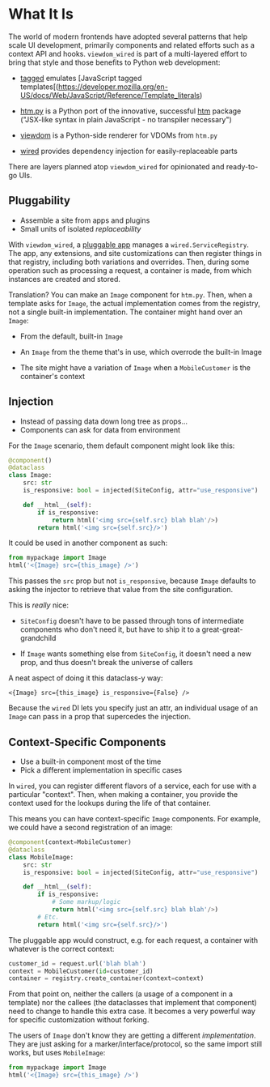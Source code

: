 # What It Is

The world of modern frontends have adopted several patterns that help scale UI development, primarily components and related efforts such as a context API and hooks.
``viewdom_wired`` is part of a multi-layered effort to bring that style and those benefits to Python web development:

- [tagged](https://github.com/jviide/tagged) emulates [JavaScript tagged templates[(https://developer.mozilla.org/en-US/docs/Web/JavaScript/Reference/Template_literals)

- [htm.py](https://github.com/jviide/htm.py) is a Python port of the innovative, successful [htm](https://github.com/developit/htm) package ("JSX-like syntax in plain JavaScript - no transpiler necessary")

- [viewdom](https://viewdom.readthedocs.io/en/latest/) is a Python-side renderer for VDOMs from `htm.py`

- [wired](https://wired.readthedocs.io/en/latest/) provides dependency injection for easily-replaceable parts

There are layers planned atop `viewdom_wired` for opinionated and ready-to-go UIs.

## Pluggability

- Assemble a site from apps and plugins
- Small units of isolated *replaceability*

With `viewdom_wired`, a [pluggable app](./pluggable) manages a `wired.ServiceRegistry`.
The app, any extensions, and site customizations can then register things in that registry, including both variations and overrides.
Then, during some operation such as processing a request, a container is made, from which instances are created and stored.

Translation? You can make an `Image` component for `htm.py`.
Then, when a template asks for `Image`, the actual implementation comes from the registry, not a single built-in implementation.
The container might hand over an `Image`:

- From the default, built-in `Image`

- An `Image` from the theme that's in use, which overrode the built-in Image

- The site might have a variation of `Image` when a `MobileCustomer` is the container's context

## Injection

- Instead of passing data down long tree as props...
- Components can ask for data from environment

For the `Image` scenario, them default component might look like this:

```python
@component()
@dataclass
class Image:
    src: str
    is_responsive: bool = injected(SiteConfig, attr="use_responsive")

    def __html__(self):
        if is_responsive:
            return html('<img src={self.src} blah blah'/>)
        return html('<img src={self.src}/>')
```

It could be used in another component as such:

```python
from mypackage import Image
html('<{Image} src={this_image} />')
```

This passes the `src` prop but not `is_responsive`, because `Image` defaults to asking the injector to retrieve that value from the site configuration.

This is *really* nice:

- `SiteConfig` doesn't have to be passed through tons of intermediate components who don't need it, but have to ship it to a great-great-grandchild

- If `Image` wants something else from `SiteConfig`, it doesn't need a new prop, and thus doesn't break the universe of callers

A neat aspect of doing it this dataclass-y way:

```
<{Image} src={this_image} is_responsive={False} />
```

Because the `wired` DI lets you specify just an attr, an individual usage of an `Image` can pass in a prop that supercedes the injection.

## Context-Specific Components

- Use a built-in component most of the time
- Pick a different implementation in specific cases

In `wired`, you can register different flavors of a service, each for use with a particular "context".
Then, when making a container, you provide the context used for the lookups during the life of that container.

This means you can have context-specific `Image` components.
For example, we could have a second registration of an image:

```python
@component(context=MobileCustomer)
@dataclass
class MobileImage:
    src: str
    is_responsive: bool = injected(SiteConfig, attr="use_responsive")

    def __html__(self):
        if is_responsive:
            # Some markup/logic
            return html('<img src={self.src} blah blah'/>)
        # Etc.
        return html('<img src={self.src}/>')
```

The pluggable app would construct, e.g. for each request, a container with whatever is the correct context:

```python
customer_id = request.url('blah blah')
context = MobileCustomer(id=customer_id)
container = registry.create_container(context=context)
```

From that point on, neither the callers (a usage of a component in a template) nor the callees (the dataclasses that implement that component) need to change to handle this extra case.
It becomes a very powerful way for specific customization without forking.

The users of `Image` don't know they are getting a different *implementation*.
They are just asking for a marker/interface/protocol, so the same import still works, but uses `MobileImage`:

```python
from mypackage import Image
html('<{Image} src={this_image} />')
```